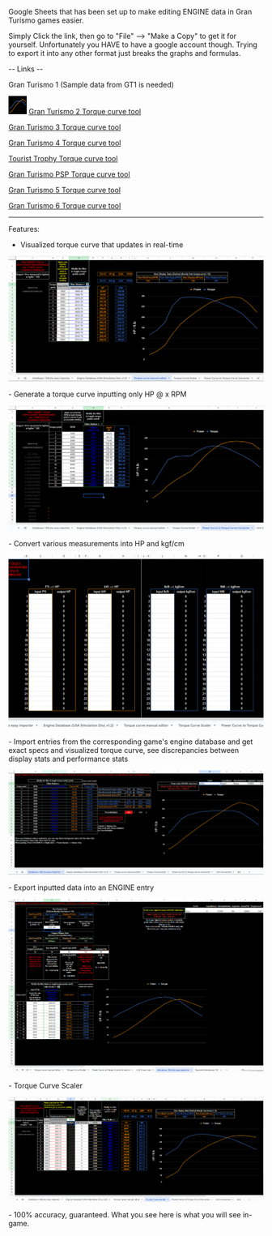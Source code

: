 Google Sheets that has been set up to make editing ENGINE data in Gran Turismo games easier.

Simply Click the link, then go to "File" --> "Make a Copy" to get it for yourself.
Unfortunately you HAVE to have a google account though. Trying to export it into any other format just breaks the graphs and formulas.

-- Links --

Gran Turismo 1
(Sample data from GT1 is needed)

<img width="36" height="36" src="https://github.com/Silentwarior112/GT-TorqueCurveTool/blob/main/pics/gt2icon.png"> [Gran Turismo 2 Torque curve tool](https://docs.google.com/spreadsheets/d/1LudIeYgtRCnuam24pWde5JJC1bJ67J_O4vvm6e0Dqvk/edit?gid=449075534#gid=449075534)  


[Gran Turismo 3 Torque curve tool](https://docs.google.com/spreadsheets/d/1Xx33vf3UZDkyDxvymt0LmKsys_9GyIPSuUOS93iPX8Y/edit?gid=449075534#gid=449075534)


[Gran Turismo 4 Torque curve tool](https://docs.google.com/spreadsheets/d/15Te-tS-5UlawTXekk3lKHUKo2CzNW_N4e9940TE6SsQ/edit?gid=449075534#gid=449075534)


[Tourist Trophy Torque curve tool](https://docs.google.com/spreadsheets/d/1lnImCNuh94tisgg6zrEBoEcUwWEFl8pGBl2kyKELJSU/edit?gid=449075534#gid=449075534)


[Gran Turismo PSP Torque curve tool](https://docs.google.com/spreadsheets/d/1_XHsuc0ecvVuDRK88aSvj05jRE3C0kFYPgu3jA4d6Uo/edit?gid=449075534#gid=449075534)


[Gran Turismo 5 Torque curve tool](https://docs.google.com/spreadsheets/d/1eFpkf3pYLs16dvfsITYXPZzanKDj8nE9ZTWdHX_UlkM/edit?gid=449075534#gid=449075534)


[Gran Turismo 6 Torque curve tool](https://docs.google.com/spreadsheets/d/1JWRrS84AbJrQmcM4LRqBVoJJTmeTk846QUP-U4B9ztY/edit?gid=449075534#gid=449075534)

----------------

Features:

  - Visualized torque curve that updates in real-time
<p align="center">
  <img src="https://github.com/Silentwarior112/GT-TorqueCurveTool/blob/main/pics/manual.png">
</p>
  - Generate a torque curve inputting only HP @ x RPM
<p align="center">
  <img src="https://github.com/Silentwarior112/GT-TorqueCurveTool/blob/main/pics/onlyhp_rpm.png">
</p>
  - Convert various measurements into HP and kgf/cm
<p align="center">
  <img src="https://github.com/Silentwarior112/GT-TorqueCurveTool/blob/main/pics/convert.png">
</p>
  - Import entries from the corresponding game's engine database and get exact specs and visualized torque curve, see discrepancies between display stats and performance stats
<p align="center">
  <img src="https://github.com/Silentwarior112/GT-TorqueCurveTool/blob/main/pics/import.png">
</p>
  - Export inputted data into an ENGINE entry
<p align="center">
  <img src="https://github.com/Silentwarior112/GT-TorqueCurveTool/blob/main/pics/export.png">
</p>
  - Torque Curve Scaler
<p align="center">
  <img src="https://github.com/Silentwarior112/GT-TorqueCurveTool/blob/main/pics/scaler.png">
</p>
  - 100% accuracy, guaranteed. What you see here is what you will see in-game.

